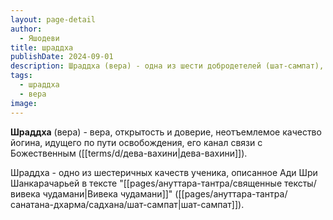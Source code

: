 ```yaml
---
layout: page-detail
author:
  - Яшодеви
title: шраддха
publishDate: 2024-09-01
description: Шраддха (вера) - одна из шести добродетелей (шат-сампат), вера, открытость и доверие, неотъемлемое качество йогина, идущего по пути освобождения, его канал связи с Божественным (дева-вахини);
tags:
  - шраддха
  - вера
image:
---
```

**Шраддха** (вера) - вера, открытость и доверие, неотъемлемое качество йогина, идущего по пути освобождения, его канал связи с Божественным ([[terms/d/дева-вахини|дева-вахини]]).

Шраддха - одно из шестеричных качеств ученика, описанное Ади Шри Шанкарачарьей в тексте "[[pages/ануттара-тантра/священные тексты/вивека чудамани|Вивека чудамани]]" ([[pages/ануттара-тантра/санатана-дхарма/садхана/шат-сампат|шат-сампат]]).

